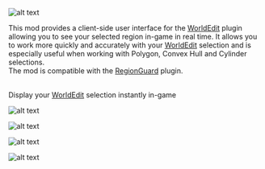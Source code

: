 ![alt text](https://github.com/hexosse/WorldEditCUI-Forge-Edition/raw/master/img/wecui_header.png "")

This mod provides a client-side user interface for the [WorldEdit](https://ore.spongepowered.org/EngineHub/WorldEdit) plugin allowing you to see your selected region in-game in real time. It allows you to work more quickly and accurately with your [WorldEdit](https://ore.spongepowered.org/EngineHub/WorldEdit) selection and is especially useful when working with Polygon, Convex Hull and Cylinder selections.
</br>
The mod is compatible with the [RegionGuard](https://ore.spongepowered.org/Semenkovsky_Ivan/RegionGuard) plugin.
</br>
</br>
>
>

Display your [WorldEdit](https://ore.spongepowered.org/EngineHub/WorldEdit) selection instantly in-game


![alt text](https://github.com/hexosse/WorldEditCUI-Forge-Edition/raw/master/img/wecui_screenshots.png "")

![alt text](https://github.com/hexosse/WorldEditCUI-Forge-Edition/raw/master/img/wecui_screenshot_00.png "")

![alt text](https://github.com/hexosse/WorldEditCUI-Forge-Edition/raw/master/img/wecui_screenshot_01.png "")

![alt text](https://github.com/hexosse/WorldEditCUI-Forge-Edition/raw/master/img/wecui_screenshot_02.png "")
